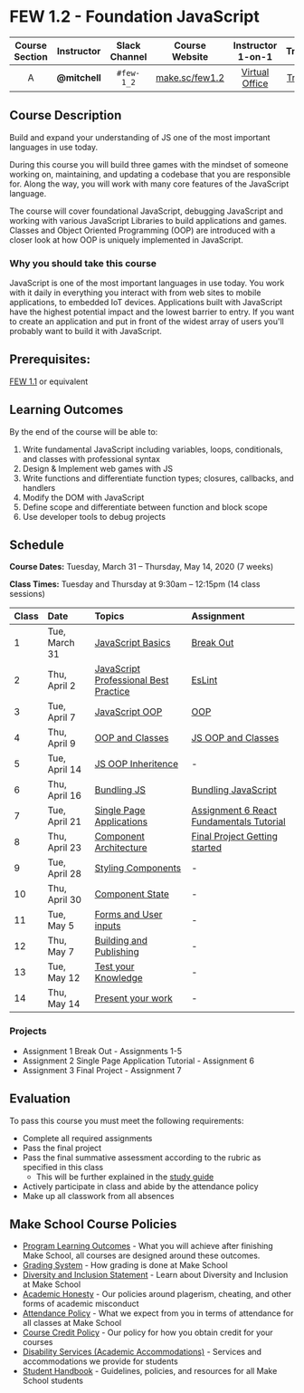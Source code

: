 # FEW 1.2 - Foundation JavaScript

| Course Section | Instructor | Slack Channel | Course Website | Instructor 1-on-1 | Tracker |
| :---: | :---: | :---: | :---: | :---: | :---: |
| A | **@mitchell** | `#few-1_2` | [make.sc/few1.2](https://make.sc/few1.2) | [Virtual Office](https://make.sc/mitchell-zoom) | [Tracker](https://docs.google.com/spreadsheets/d/1t88XMzn6LieVWLkR4KBi7_XHW-4-YxxxjviY16MJq1c/edit?usp=sharing) |

## Course Description

Build and expand your understanding of JS one of the most important languages in use today. 

During this course you will build three games with the mindset of someone working on, maintaining, and updating a codebase that you are responsible for. Along the way, you will work with many core features of the JavaScript language.

The course will cover foundational JavaScript, debugging JavaScript and working with various JavaScript Libraries to build applications and games. Classes and Object Oriented Programming (OOP) are introduced with a closer look at how OOP is uniquely implemented in JavaScript.  

### Why you should take this course

JavaScript is one of the most important languages in use today. You work with it daily in everything you interact with from web sites to mobile applications, to embedded IoT devices. Applications built with JavaScript have the highest potential impact and the lowest barrier to entry. If you want to create an application and put in front of the widest array of users you'll probably want to build it with JavaScript.

## Prerequisites:  

[FEW 1.1](https://github.com/Make-School-Courses/FEW-1.1-Web-Foundations) or equivalent

## Learning Outcomes

By the end of the course will be able to:

1. Write fundamental JavaScript including variables, loops, conditionals, and classes with professional syntax
1. Design & Implement web games with JS
1. Write functions and differentiate function types; closures, callbacks, and handlers
1. Modify the DOM with JavaScript
1. Define scope and differentiate between function and block scope
1. Use developer tools to debug projects

## Schedule

**Course Dates:** Tuesday, March 31 – Thursday, May 14, 2020 (7 weeks)

**Class Times:** Tuesday and Thursday at 9:30am – 12:15pm (14 class sessions)

| Class | Date | Topics | Assignment |
|:------|:-----|:-------|:-----------|
|  1 | Tue, March 31 | [JavaScript Basics](Lessons/Lesson-01.md) | [Break Out](Assignments/Assignment-1-Break-Out.md) | 
|  2 | Thu, April 2 | [JavaScript Professional Best Practice](Lessons/Lesson-02.md) | [EsLint](Assignments/Assignment-2-EsLint.md) |
|  3 | Tue, April 7 | [JavaScript OOP](Lessons/Lesson-03.md) | [OOP](Assignments/Assignment-3-OOP.md) |
|  4 | Thu, April 9 | [OOP and Classes](Lessons/Lesson-04.md) | [JS OOP and Classes](Assignments/Assignment-4-Inheritance.md) |
|  5 | Tue, April 14 | [JS OOP Inheritence](Lessons/Lesson-05.md) | - |
|  6 | Thu, April 16 | [Bundling JS](Lessons/Lesson-06.md) | [Bundling JavaScript](Assignments/Assignment-5-bundling.md) |
|  7 | Tue, April 21 | [Single Page Applications](Lessons/Lesson-07.md) | [Assignment 6 React Fundamentals Tutorial](Assignments/Assignment-6-react-fundamentals.md) |
|  8 | Thu, April 23 | [Component Architecture](Lessons/Lesson-08.md) | [Final Project Getting started](./Assignments/Assignment-7-fina-project.md) |
|  9 | Tue, April 28 | [Styling Components](Lessons/Lesson-09.md) | - |
| 10 | Thu, April 30 | [Component State](Lessons/Lesson-10.md) | - | 
| 11 | Tue, May 5 | [Forms and User inputs](Lessons/Lesson-11.md) | - | 
| 12 | Thu, May 7 | [Building and Publishing](Lessons/Lesson-12.md) | - | 
| 13 | Tue, May 12 | [Test your Knowledge](Lessons/Lesson-13.md) | - | 
| 14 | Thu, May 14 | [Present your work](Lessons/Lesson-14.md) | - |

### Projects

- Assignment 1 Break Out - Assignments 1-5
- Assignment 2 Single Page Application Tutorial - Assignment 6
- Assignment 3 Final Project - Assignment 7

## Evaluation

To pass this course you must meet the following requirements:

- Complete all required assignments 
- Pass the final project
- Pass the final summative assessment according to the rubric as specified in this class
    - This will be further explained in the [study guide](ADD_STUDY_GUIDE_LNK)
- Actively participate in class and abide by the attendance policy
- Make up all classwork from all absences

## Make School Course Policies

- [Program Learning Outcomes](https://make.sc/program-learning-outcomes) - What you will achieve after finishing Make School, all courses are designed around these outcomes.
- [Grading System](https://make.sc/grading-system) - How grading is done at Make School
- [Diversity and Inclusion Statement](https://make.sc/diversity-and-inclusion-statement) - Learn about Diversity and Inclusion at Make School
- [Academic Honesty](https://make.sc/academic-honesty-policy) - Our policies around plagerism, cheating, and other forms of academic misconduct 
- [Attendance Policy](https://make.sc/attendance-policy) - What we expect from you in terms of attendance for all classes at Make School
- [Course Credit Policy](https://make.sc/course-credit-policy) - Our policy for how you obtain credit for your courses
- [Disability Services (Academic Accommodations)](https://make.sc/disability-services) - Services and accommodations we provide for students
- [Student Handbook](https://make.sc/student-handbook) - Guidelines, policies, and resources for all Make School students

